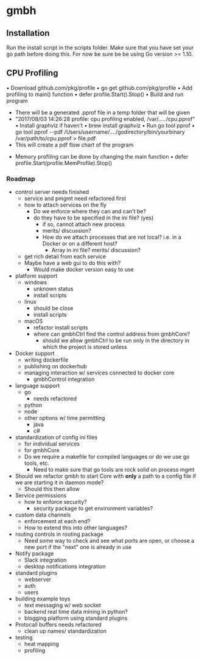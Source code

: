 # gmbh 


## Installation
Run the install script in the scripts folder. Make sure that you have set your go path before doing this. For now be sure be be using Go version >= 1.10.


## CPU Profiling
• Download github.com/pkg/profile
   • go get github.com/pkg/profile
• Add profiling to main() function
   • defer profile.Start().Stop()
• Build and run program
   - There will be a generated .pprof file in a temp folder that will be given
   - "2017/08/03 14:26:28 profile: cpu profiling enabled, /var/...../cpu.pprof"
• Install graphviz if haven't
   • brew install graphviz
• Run go tool pprof
   • go tool pprof --pdf /Users/username/..../godirectory/bin/yourbinary /var/path/to/cpu.pprof > file.pdf
   - This will create a pdf flow chart of the program
* Memory profiling can be done by changing the main function
   • defer profile.Start(profile.MemProfile).Stop()
   

### Roadmap
* control server needs finished
    * service and pmgmt need refactored first
    * how to attach services on the fly
        * Do we enforce where they can and can't be?
        * do they have to be specified in the ini file? (yes)
            * if so, cannot attach new process
            * merits/ discussion?
            * How do we attach processes that are not local? i.e. in a Docker or on a different host?
                * Array in ini file? merits/ discussion?
    * get rich detail from each service
    * Maybe have a web gui to do this with?
        * Would make docker version easy to use
* platform support
    * windows
        * unknown status
        * install scripts
    * linux
        * should be close
        * install scripts
    * macOS
        * refactor install scripts
        * where can gmbhCtrl find the control address from gmbhCore?
            * should we allow gmbhCtrl to be run only in the directory in which the project is stored unless 
* Docker support
    * writing dockerfile
    * publishing on dockerhub
    * managing interaction w/ services connected to docker core
        * gmbhControl integration
* language support
    * go
        * needs refactored
    * python
    * node
    * other options w/ time permitting
        * java
        * c#
* standardization of config ini files
    * for individual services
    * for gmbhCore
    * Do we require a makefile for compiled languages or do we use go tools, etc.
        * Need to make sure that go tools are rock solid on process mgmt
* Should we refactor gmbh to start Core with **only** a path to a config file if we are starting it in daemon mode?
    * Should this then allow 
* Service permissions
    * how to enforce security? 
        * security package to get environment variables?
* custom data channels
    * enforcement at each end?
    * How to extend this into other languages?
* routing controls in routing package
    * Need some way to check and see what ports are open, or choose a new port if the "next" one is already in use
* Notify package
    * Slack integration
    * desktop notifications integration
* standard plugins
    * webserver
    * auth
    * users
* building example toys
    * text messaging w/ web socket
    * backend real time data mining in python?
    * blogging platform using standard plugins
* Protocall buffers needs refactored
    * clean up names/ standardization
* testing
    * heat mapping
    * profiling
